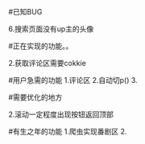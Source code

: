 #已知BUG
<!-- 1.第二次进搜索不会自动选键盘 -->
<!-- 2.搜索提交后没有loading -->
<!-- 3.返回手势响应问题 -->
<!-- 4.播放器2个同时播放 -->
<!-- 5.搜索页偶尔出现的<em class> -->
<!-- 难以复现 -->
6.搜索页面没有up主的头像
<!-- 7.up主详情返回推荐没有返回键 -->
<!-- 8.CardModal里加scrollView会滚不动 -->



#正在实现的功能。。
<!-- 1.看up主的视频 -->
2.获取评论区需要cokkie

#用户急需的功能
1.评论区
2.自动切p()
3.

#需要优化的地方
<!-- 1.CardModel render的优化 -->
2.滚动一定程度出现按钮返回顶部
<!-- 3.非第一P视频的播放器优化(/b站太狗) -->

#有生之年的功能
1.爬虫实现番剧区
2.